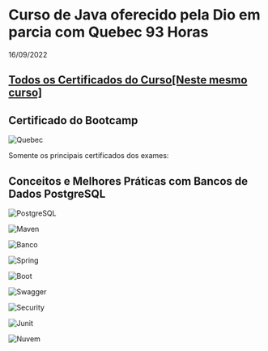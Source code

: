 # Curso de Java oferecido pela Dio em parcia com Quebec 93 Horas
16/09/2022
## [Todos os Certificados do Curso[Neste mesmo curso]](certificados)

## Certificado do Bootcamp
![Quebec](imgCertificados/20221121_QuebecJavaDigital_93h.png)

Somente os principais certificados dos exames:

## Conceitos e Melhores Práticas com Bancos de Dados PostgreSQL
![PostgreSQL](imgCertificados/20221118_Banco_de_Dados_PostgreSQL.png)

![Maven](imgCertificados/20221020_Maven_Gerenciamento_Dependencias.png)

![Banco](imgCertificados/20221020_Banco_Digital_Orientacao_Objetos_Java.png)

![Spring](imgCertificados/20221020_Spring_Framework_Spring_Boot.png)

![Boot](imgCertificados/20221020_Spring_Boot_Java.png)

![Swagger](imgCertificados/20221020_Api_Rest_Swagger_Spring_web.png)


![Security](imgCertificados/20221020_Rest_API_Seguranca_Spring_Security.png)


![Junit](imgCertificados/20221020_Teste_Software_Unitario_Junit.png)


![Nuvem](imgCertificados/20221020_Deploy_Nuvem_API_Spring_Boot.png)



